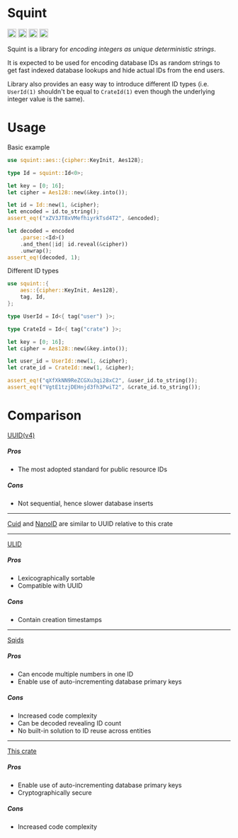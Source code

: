 # Squint

[<img alt="github" src="https://img.shields.io/badge/github-grimerssy/squint-8da0cb?style=for-the-badge&labelColor=555555&logo=github" height="20">](https://github.com/grimerssy/squint)
[<img alt="crates.io" src="https://img.shields.io/crates/v/squint.svg?style=for-the-badge&color=fc8d62&logo=rust" height="20">](https://crates.io/crates/squint)
[<img alt="docs.rs" src="https://img.shields.io/badge/docs.rs-squint-66c2a5?style=for-the-badge&labelColor=555555&logo=docs.rs" height="20">](https://docs.rs/squint)
[<img alt="build status" src="https://img.shields.io/github/actions/workflow/status/grimerssy/squint/ci.yaml?branch=main&style=for-the-badge" height="20">](https://github.com/grimerssy/squint/actions?query=branch%3Amain)

Squint is a library for _encoding integers as unique deterministic strings_.

It is expected to be used for encoding database IDs as random strings to get
fast indexed database lookups and hide actual IDs from the end users.

Library also provides an easy way to introduce different ID types
(i.e. `UserId(1)` shouldn't be equal to `CrateId(1)`
even though the underlying integer value is the same).

# Usage

Basic example

```rust
use squint::aes::{cipher::KeyInit, Aes128};

type Id = squint::Id<0>;

let key = [0; 16];
let cipher = Aes128::new(&key.into());

let id = Id::new(1, &cipher);
let encoded = id.to_string();
assert_eq!("xZV3JT8xVMefhiyrkTsd4T2", &encoded);

let decoded = encoded
    .parse::<Id>()
    .and_then(|id| id.reveal(&cipher))
    .unwrap();
assert_eq!(decoded, 1);
```

Different ID types

```rust
use squint::{
    aes::{cipher::KeyInit, Aes128},
    tag, Id,
};

type UserId = Id<{ tag("user") }>;

type CrateId = Id<{ tag("crate") }>;

let key = [0; 16];
let cipher = Aes128::new(&key.into());

let user_id = UserId::new(1, &cipher);
let crate_id = CrateId::new(1, &cipher);

assert_eq!("qXfXkNN9ReZCGXu3qi28xC2", &user_id.to_string());
assert_eq!("VgtE1tzjDEHnjd3fh3PwiT2", &crate_id.to_string());
```

# Comparison

[UUID(v4)](https://crates.io/crates/uuid)

##### Pros

-   The most adopted standard for public resource IDs

##### Cons

-   Not sequential, hence slower database inserts

---

[Cuid](https://crates.io/crates/cuid) and
[NanoID](https://crates.io/crates/nanoid)
are similar to UUID relative to this crate

---

[ULID](https://crates.io/crates/ulid)

##### Pros

-   Lexicographically sortable
-   Compatible with UUID

##### Cons

-   Contain creation timestamps

---

[Sqids](https://crates.io/crates/sqids)

##### Pros

-   Can encode multiple numbers in one ID
-   Enable use of auto-incrementing database primary keys

##### Cons

-   Increased code complexity
-   Can be decoded revealing ID count
-   No built-in solution to ID reuse across entities

---

[This crate](https://crates.io/crates/squint)

##### Pros

-   Enable use of auto-incrementing database primary keys
-   Cryptographically secure

##### Cons

-   Increased code complexity
